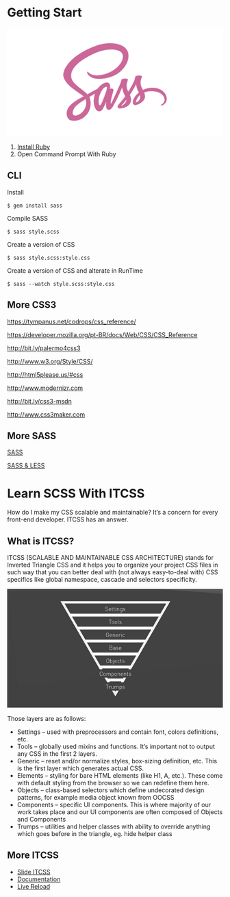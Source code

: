# Getting Start
![sass.jpg](assets/images/sass.jpg)

1. [Install Ruby](http://rubyinstaller.org/)
2. Open Command Prompt With Ruby 

## CLI
Install
```
$ gem install sass
```
Compile SASS
```
$ sass style.scss     
```
Create a version of CSS
```
$ sass style.scss:style.css    
```    
Create a version of CSS and alterate in RunTime
```
$ sass --watch style.scss:style.css   
``` 

## More CSS3
https://tympanus.net/codrops/css_reference/

https://developer.mozilla.org/pt-BR/docs/Web/CSS/CSS_Reference

http://bit.ly/palermo4css3

http://www.w3.org/Style/CSS/

http://html5please.us/#css

http://www.modernizr.com

http://bit.ly/css3-msdn

http://www.css3maker.com


## More SASS
[SASS](https://github.com/sass/sass)

[SASS & LESS](https://gist.github.com/chriseppstein/674726)

# Learn SCSS With ITCSS
How do I make my CSS scalable and maintainable? It’s a concern for every front-end developer. ITCSS has an answer.

## What is ITCSS?
ITCSS (SCALABLE AND MAINTAINABLE CSS ARCHITECTURE) stands for Inverted Triangle CSS and it helps you to organize your project CSS files in such way that you can better deal with (not always easy-to-deal with) CSS specifics like global namespace, cascade and selectors specificity.


![triangle.png](assets/images/triangle.png)

Those layers are as follows:

- Settings – used with preprocessors and contain font, colors definitions, etc.
- Tools – globally used mixins and functions. It’s important not to output any CSS in the first 2 layers.
- Generic – reset and/or normalize styles, box-sizing definition, etc. This is the first layer which generates actual CSS.
- Elements – styling for bare HTML elements (like H1, A, etc.). These come with default styling from the browser so we can redefine them here.
- Objects – class-based selectors which define undecorated design patterns, for example media object known from OOCSS
- Components – specific UI components. This is where majority of our work takes place and our UI components are often composed of Objects and Components
- Trumps – utilities and helper classes with ability to override anything which goes before in the triangle, eg. hide helper class

## More ITCSS
- [Slide ITCSS](http://slides.com/vazdanilo/organizacao-css#/31)
- [Documentation](http://itcss.io/)
- [Live Reload](https://marketplace.visualstudio.com/items?itemName=bajdzis.vscode-refresh-html)